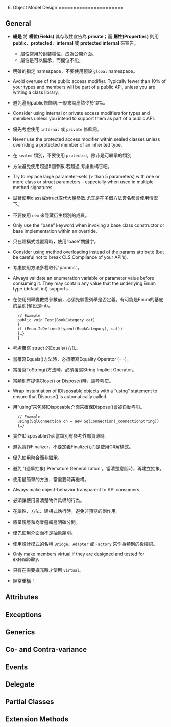 6. Object Model Design
======================

General
-------
- **總是** 將 **欄位(Fields)** 其存取性宣告為 **private**；而 **屬性(Properties)** 則用 **public**、**protected**、**internal** 或 **protected internal** 來宣告。
    - 屬性常用於封裝欄位，成為公開介面。
    - 屬性是可以繼承，而欄位不能。


- 明確的指定 namespace，不要使用預設 `global` namespace。

- Avoid overuse of the public access modifier. Typically fewer than 10% of your types and members will be part of a public API, unless you are writing a class library.
- 避免濫用public修飾詞.一般來說應該少於10%。

- Consider using internal or private access modifiers for types and members unless you intend to support them as part of a public API.
- 優先考慮使用 `internal` 或 `private` 修飾詞。

- Never use the protected access modifier within sealed classes unless overriding a protected member of an inherited type.
- 在 `sealed` 類別，不要使用 `protected`。除非是可繼承的類別


- 方法避免使用超過5個參數.若超過,考慮重構它吧。

- Try to replace large parameter-sets (> than 5 parameters) with one or more class or struct parameters – especially when used in multiple method signatures.
- 試著使用class或struct取代大量參數.尤其是在多個方法簽名都會使用情況下。

- 不要使用 `new` 來隱藏衍生類別的成員。


- Only use the “base” keyword when invoking a base class constructor or base implementation within an override.
- 只在建構式或覆寫時，使用”base”關鍵字。

- Consider using method overloading instead of the params attribute (but be careful not to break CLS Compliance of your API’s).
- 考慮使用方法多載取代”params”。

- Always validate an enumeration variable or parameter value before consuming it. They may contain any value that the underlying Enum type (default int) supports.
- 在使用列舉變數或參數前，必須先驗證列舉是否定義。有可能是Enum的基底的型別(預設是int)。

        // Example
        public void Test(BookCategory cat)
        {
        if (Enum.IsDefined(typeof(BookCategory), cat))
        {…}
        }

- 考慮覆寫 struct 的Equals()方法。

- 當覆寫Equals()方法時，必須覆寫Equality Operator (==)。

- 當覆寫ToString()方法時，必須覆寫String Implicit Operator。

- 當類別有提供Close() or Dispose()時，請呼叫它。

- Wrap instantiation of IDisposable objects with a “using” statement to ensure that Dispose() is automatically called.
- 用”using”來包裝IDisposable介面來確保Dispose()會被自動呼叫。

        // Example
        using(SqlConnection cn = new SqlConnection(_connectionString))
        {…}

- 實作IDisposable介面當類別有參考外部資源時。

- 避免實作Finalizer，不要定義Finalize(),而是使用C#解構式。

- 優先使用聚合而非繼承。

- 避免 '(過早抽象) Premature Generalization'。當清楚意圖時，再建立抽象。

- 使用最簡單的方法，當需要時再重構。

- Always make object-behavior transparent to API consumers.
- 必須讓使用者清楚物件具備的行為。

- 在屬性、方法、建構式執行時，避免非預期的副作用。

- 將呈現層和商業邏輯層明確分開。

- 優先使用介面而不是抽象類別。

- 使用設計模式的名稱 `Bridge`、`Adapter` 或 `Factory` 來作為類別的後綴詞。

- Only make members virtual if they are designed and tested for extensibility.
- 只有在需要擴充時才使用 `virtual`。

- 經常重構！



Attributes
----------

Exceptions
----------

Generics
--------

Co- and Contra-variance
-----------------------

Events
------

Delegate
--------


Partial Classes
---------------

Extension Methods
-----------------
